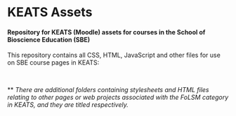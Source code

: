 # KEATS Assets
<h4>Repository for KEATS (Moodle) assets for courses in the School of Bioscience Education (SBE)</h4>
<p>This repository contains all CSS, HTML, JavaScript and other files for use on SBE course pages in KEATS:</p>
<br>
<p>** <i>There are additional folders containing stylesheets and HTML files relating to other pages or web projects associated with the FoLSM category in KEATS, and they are titled respectively.</i></p>
